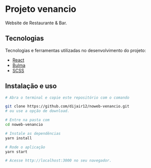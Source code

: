 # Projeto venancio

Website de Restaurante & Bar.

## Tecnologias

Tecnologias e ferramentas utilizadas no desenvolvimento do projeto:

- [React](https://reactjs.org/)
- [Bulma](https://react-bulma.dev/en)
- [SCSS](https://sass-lang.com/documentation)

## Instalação e uso

```bash
# Abra o terminal e copie este repositório com o comando

git clone https://github.com/dijair12/noweb-venancio.git
# ou use a opção de download.

# Entre na pasta com 
cd noweb-venancio

# Instale as dependências
yarn install

# Rode o aplicação
yarn start

# Acesse http://localhost:3000 no seu navegador.
```
